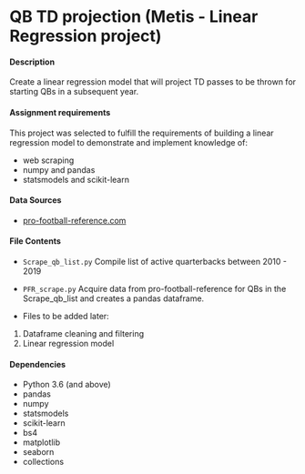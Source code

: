 # QB TD projection (Metis - Linear Regression project)

#### Description 
Create a linear regression model that will project TD passes to be thrown for starting QBs in a subsequent year.

#### Assignment requirements
This project was selected to fulfill the requirements of building a linear regression model to demonstrate and implement knowledge of:
- web scraping
- numpy and pandas
- statsmodels and scikit-learn

#### Data Sources
- [pro-football-reference.com](https://www.pro-football-reference.com/)

#### File Contents
- `Scrape_qb_list.py` Compile list of active quarterbacks between 2010 - 2019
- `PFR_scrape.py` Acquire data from pro-football-reference for QBs in the Scrape_qb_list and creates a pandas dataframe.

- Files to be added later:
1) Dataframe cleaning and filtering
2) Linear regression model

#### Dependencies
- Python 3.6 (and above)
- pandas
- numpy
- statsmodels
- scikit-learn
- bs4
- matplotlib
- seaborn
- collections





